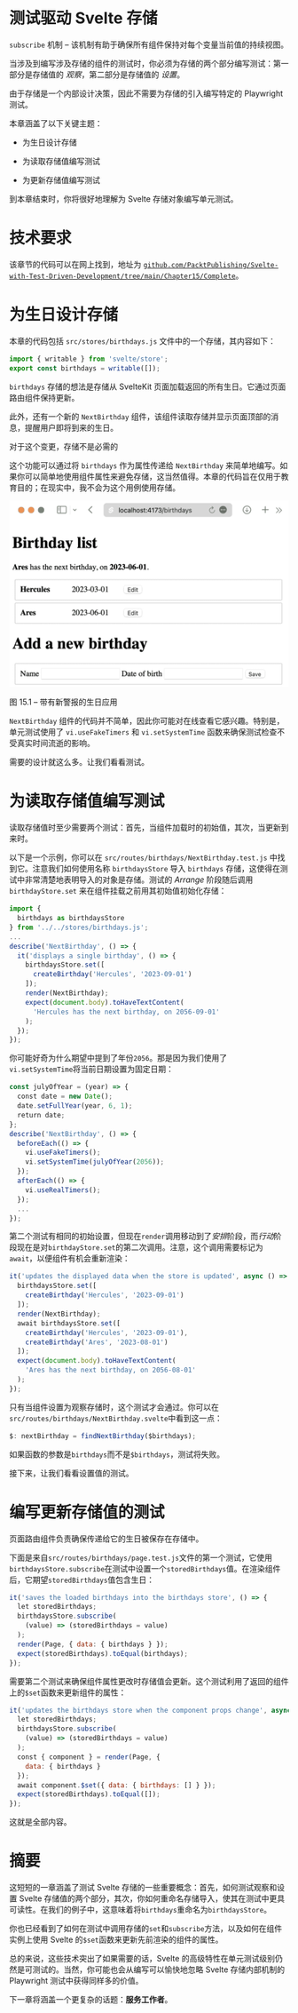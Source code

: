 

# 测试驱动 Svelte 存储

`subscribe` 机制 – 该机制有助于确保所有组件保持对每个变量当前值的持续视图。

当涉及到编写涉及存储的组件的测试时，你必须为存储的两个部分编写测试：第一部分是存储值的 *观察*，第二部分是存储值的 *设置*。

由于存储是一个内部设计决策，因此不需要为存储的引入编写特定的 Playwright 测试。

本章涵盖了以下关键主题：

+   为生日设计存储

+   为读取存储值编写测试

+   为更新存储值编写测试

到本章结束时，你将很好地理解为 Svelte 存储对象编写单元测试。

# 技术要求

该章节的代码可以在网上找到，地址为 [`github.com/PacktPublishing/Svelte-with-Test-Driven-Development/tree/main/Chapter15/Complete`](https://github.com/PacktPublishing/Svelte-with-Test-Driven-Development/tree/main/Chapter15/Complete)。

# 为生日设计存储

本章的代码包括 `src/stores/birthdays.js` 文件中的一个存储，其内容如下：

```js
import { writable } from 'svelte/store';
export const birthdays = writable([]);
```

`birthdays` 存储的想法是存储从 SvelteKit 页面加载返回的所有生日。它通过页面路由组件保持更新。

此外，还有一个新的 `NextBirthday` 组件，该组件读取存储并显示页面顶部的消息，提醒用户即将到来的生日。

对于这个变更，存储不是必需的

这个功能可以通过将 `birthdays` 作为属性传递给 `NextBirthday` 来简单地编写。如果你可以简单地使用组件属性来避免存储，这当然值得。本章的代码旨在仅用于教育目的；在现实中，我不会为这个用例使用存储。

![图 15.1 – 带有新警报的生日应用](img/Figure_15.1_B19611.jpg)

图 15.1 – 带有新警报的生日应用

`NextBirthday` 组件的代码并不简单，因此你可能对在线查看它感兴趣。特别是，单元测试使用了 `vi.useFakeTimers` 和 `vi.setSystemTime` 函数来确保测试检查不受真实时间流逝的影响。

需要的设计就这么多。让我们看看测试。

# 为读取存储值编写测试

读取存储值时至少需要两个测试：首先，当组件加载时的初始值，其次，当更新到来时。

以下是一个示例，你可以在 `src/routes/birthdays/NextBirthday.test.js` 中找到它。注意我们如何使用名称 `birthdaysStore` 导入 `birthdays` 存储，这使得在测试中非常清楚地表明导入的对象是存储。测试的 *Arrange* 阶段随后调用 `birthdayStore.set` 来在组件挂载之前用其初始值初始化存储：

```js
import {
  birthdays as birthdaysStore
} from '../../stores/birthdays.js';
...
describe('NextBirthday', () => {
  it('displays a single birthday', () => {
    birthdaysStore.set([
      createBirthday('Hercules', '2023-09-01')
    ]);
    render(NextBirthday);
    expect(document.body).toHaveTextContent(
      'Hercules has the next birthday, on 2056-09-01'
    );
  });
});
```

你可能好奇为什么期望中提到了年份`2056`。那是因为我们使用了`vi.setSystemTime`将当前日期设置为固定日期：

```js
const julyOfYear = (year) => {
  const date = new Date();
  date.setFullYear(year, 6, 1);
  return date;
};
describe('NextBirthday', () => {
  beforeEach(() => {
    vi.useFakeTimers();
    vi.setSystemTime(julyOfYear(2056));
  });
  afterEach(() => {
    vi.useRealTimers();
  });
  ...
});
```

第二个测试有相同的初始设置，但现在`render`调用移动到了*安排*阶段，而*行动*阶段现在是对`birthdayStore.set`的第二次调用。注意，这个调用需要标记为`await`，以便组件有机会重新渲染：

```js
it('updates the displayed data when the store is updated', async () => {
  birthdaysStore.set([
    createBirthday('Hercules', '2023-09-01')
  ]);
  render(NextBirthday);
  await birthdaysStore.set([
    createBirthday('Hercules', '2023-09-01'),
    createBirthday('Ares', '2023-08-01')
  ]);
  expect(document.body).toHaveTextContent(
    'Ares has the next birthday, on 2056-08-01'
  );
});
```

只有当组件设置为观察存储时，这个测试才会通过。你可以在`src/routes/birthdays/NextBirthday.svelte`中看到这一点：

```js
$: nextBirthday = findNextBirthday($birthdays);
```

如果函数的参数是`birthdays`而不是`$birthdays`，测试将失败。

接下来，让我们看看设置值的测试。

# 编写更新存储值的测试

页面路由组件负责确保传递给它的生日被保存在存储中。

下面是来自`src/routes/birthdays/page.test.js`文件的第一个测试，它使用`birthdaysStore.subscribe`在测试中设置一个`storedBirthdays`值。在渲染组件后，它期望`storedBirthdays`值包含生日：

```js
it('saves the loaded birthdays into the birthdays store', () => {
  let storedBirthdays;
  birthdaysStore.subscribe(
    (value) => (storedBirthdays = value)
  );
  render(Page, { data: { birthdays } });
  expect(storedBirthdays).toEqual(birthdays);
});
```

需要第二个测试来确保组件属性更改时存储值会更新。这个测试利用了返回的组件上的`$set`函数来更新组件的属性：

```js
it('updates the birthdays store when the component props change', async () => {
  let storedBirthdays;
  birthdaysStore.subscribe(
    (value) => (storedBirthdays = value)
  );
  const { component } = render(Page, {
    data: { birthdays }
  });
  await component.$set({ data: { birthdays: [] } });
  expect(storedBirthdays).toEqual([]);
});
```

这就是全部内容。

# 摘要

这短短的一章涵盖了测试 Svelte 存储的一些重要概念：首先，如何测试观察和设置 Svelte 存储值的两个部分，其次，你如何重命名存储导入，使其在测试中更具可读性。在我们的例子中，这意味着将`birthdays`重命名为`birthdaysStore`。

你也已经看到了如何在测试中调用存储的`set`和`subscribe`方法，以及如何在组件实例上使用 Svelte 的`$set`函数来更新先前渲染的组件的属性。

总的来说，这些技术突出了如果需要的话，Svelte 的高级特性在单元测试级别仍然是可测试的。当然，你可能也会从编写可以愉快地忽略 Svelte 存储内部机制的 Playwright 测试中获得同样多的价值。

下一章将涵盖一个更复杂的话题：**服务工作者**。
